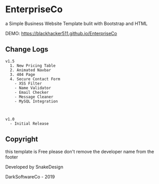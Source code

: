 # EnterpriseCo
a Simple Business Website Template bulit with Bootstrap and HTML

DEMO: https://blackhacker511.github.io/EnterpriseCo

## Change Logs

```
v1.5
  1. New Pricing Table
  2. Animated Navbar
  3. 404 Page
  4. Secure Contact Form
    - XSS Filter
    - Name Validator
    - Email Checker
    - Message Cleaner
    - MySQL Integration
    
    
  
v1.0
  - Initial Release
```

## Copyright

this template is Free please don't remove the developer name from the footer

Developed by SnakeDesign

DarkSoftwareCo - 2019
